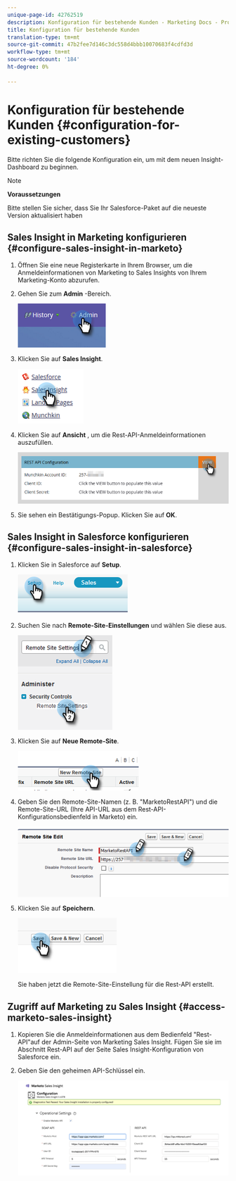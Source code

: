 ```yaml
---
unique-page-id: 42762519
description: Konfiguration für bestehende Kunden - Marketing Docs - Produktdokumentation
title: Konfiguration für bestehende Kunden
translation-type: tm+mt
source-git-commit: 47b2fee7d146c3dc558d4bbb10070683f4cdfd3d
workflow-type: tm+mt
source-wordcount: '184'
ht-degree: 0%

---
```



# Konfiguration für bestehende Kunden {#configuration-for-existing-customers}

Bitte richten Sie die folgende Konfiguration ein, um mit dem neuen Insight-Dashboard zu beginnen.

>[!NOTE]
>
>**Voraussetzungen**
>
>Bitte stellen Sie sicher, dass Sie Ihr Salesforce-Paket auf die neueste Version aktualisiert haben

## Sales Insight in Marketing konfigurieren {#configure-sales-insight-in-marketo}

1. Öffnen Sie eine neue Registerkarte in Ihrem Browser, um die Anmeldeinformationen von Marketing to Sales Insights von Ihrem Marketing-Konto abzurufen.
1. Gehen Sie zum **Admin** -Bereich.

   ![](assets/configure-1.png)

1. Klicken Sie auf **Sales Insight**.

   ![](assets/configure-2.png)

1. Klicken Sie auf **Ansicht** , um die Rest-API-Anmeldeinformationen auszufüllen.

   ![](assets/configure-3.png)

1. Sie sehen ein Bestätigungs-Popup. Klicken Sie auf **OK**.

## Sales Insight in Salesforce konfigurieren {#configure-sales-insight-in-salesforce}

1. Klicken Sie in Salesforce auf **Setup**.

   ![](assets/sfdc-1.png)

1. Suchen Sie nach **Remote-Site-Einstellungen** und wählen Sie diese aus.

   ![](assets/sfdc-2.png)

1. Klicken Sie auf **Neue Remote-Site**.

   ![](assets/sfdc-3.png)

1. Geben Sie den Remote-Site-Namen (z. B. &quot;MarketoRestAPI&quot;) und die Remote-Site-URL (Ihre API-URL aus dem Rest-API-Konfigurationsbedienfeld in Marketo) ein.

   ![](assets/sfdc-4.png)

1. Klicken Sie auf **Speichern**.

   ![](assets/sfdc-5.png)

   Sie haben jetzt die Remote-Site-Einstellung für die Rest-API erstellt.

## Zugriff auf Marketing zu Sales Insight {#access-marketo-sales-insight}

1. Kopieren Sie die Anmeldeinformationen aus dem Bedienfeld &quot;Rest-API&quot;auf der Admin-Seite von Marketing Sales Insight. Fügen Sie sie im Abschnitt Rest-API auf der Seite Sales Insight-Konfiguration von Salesforce ein.
1. Geben Sie den geheimen API-Schlüssel ein.

   ![](assets/config.png)

